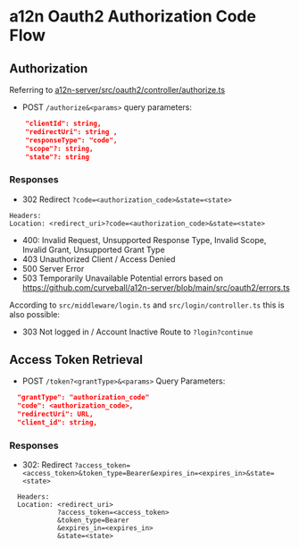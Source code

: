 # a12n Oauth2 Authorization Code Flow

## Authorization 
Referring to [a12n-server/src/oauth2/controller/authorize.ts](https://github.com/curveball/a12n-server/blob/main/src/oauth2/controller/authorize.ts)

- POST `/authorize&<params>`
query parameters:

```json
    "clientId": string,
    "redirectUri": string ,
    "responseType": "code",
    "scope"?: string,
    "state"?: string
```
### Responses

- 302 Redirect
    `?code=<authorization_code>&state=<state>` 

```
Headers: 
Location: <redirect_uri>?code=<authorization_code>&state=<state>
```

- 400: Invalid Request, Unsupported Response Type, Invalid Scope, Invalid Grant, Unsupported Grant Type
- 403 Unauthorized Client / Access Denied
- 500 Server Error
- 503 Temporarily Unavailable 
Potential errors based on https://github.com/curveball/a12n-server/blob/main/src/oauth2/errors.ts

According to `src/middleware/login.ts` and `src/login/controller.ts` this is also possible:
- 303 Not logged in / Account Inactive
  Route to `?login?continue`

## Access Token Retrieval

- POST `/token?<grantType>&<params>`
Query Parameters:

```json
  "grantType": "authorization_code"
  "code": <authorization_code>,
  "redirectUri": URL,
  "client_id": string,
``` 

### Responses

- 302: Redirect
`?access_token=<access_token>&token_type=Bearer&expires_in=<expires_in>&state=<state>`

```
  Headers: 
  Location: <redirect_uri>
            ?access_token=<access_token>
            &token_type=Bearer
            &expires_in=<expires_in>
            &state=<state>
```